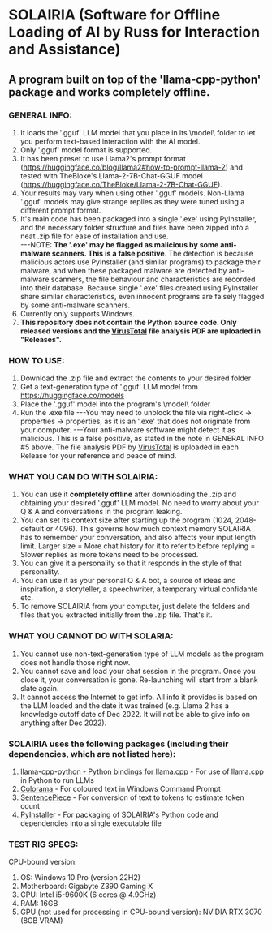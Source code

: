 # SOLAIRIA (Software for Offline Loading of AI by Russ for Interaction and Assistance)
## A program built on top of the 'llama-cpp-python' package and works completely offline.

### GENERAL INFO:
1) It loads the '.gguf' LLM model that you place in its \model\ folder to let you perform text-based interaction with the AI model.
2) Only '.gguf' model format is supported.
3) It has been preset to use Llama2's prompt format (https://huggingface.co/blog/llama2#how-to-prompt-llama-2) and tested with TheBloke's Llama-2-7B-Chat-GGUF model (https://huggingface.co/TheBloke/Llama-2-7B-Chat-GGUF).
4) Your results may vary when using other '.gguf' models. Non-Llama '.gguf' models may give strange replies as they were tuned using a different prompt format.
5) It's main code has been packaged into a single '.exe' using PyInstaller, and the necessary folder structure and files have been zipped into a neat .zip file for ease of installation and use.<br>
---NOTE: **The '.exe' may be flagged as malicious by some anti-malware scanners. This is a false positive**. The detection is because malicious actors use PyInstaller (and similar programs) to package their malware, and when these packaged malware are detected by anti-malware scanners, the file behaviour and characteristics are recorded into their database. Because single '.exe' files created using PyInstaller share similar characteristics, even innocent programs are falsely flagged by some anti-malware scanners.
6) Currently only supports Windows.
7) **This repository does not contain the Python source code. Only released versions and the [VirusTotal](https://www.virustotal.com) file analysis PDF are uploaded in "Releases".**

### HOW TO USE:
1) Download the .zip file and extract the contents to your desired folder
2) Get a text-generation type of '.gguf' LLM model from https://huggingface.co/models
3) Place the '.gguf' model into the program's \model\ folder
4) Run the .exe file
---You may need to unblock the file via right-click -> properties -> properties, as it is an '.exe' that does not originate from your computer.
---Your anti-malware software might detect it as malicious. This is a false positive, as stated in the note in GENERAL INFO #5 above. The file analysis PDF by [VirusTotal](https://www.virustotal.com) is uploaded in each Release for your reference and peace of mind.

### WHAT YOU CAN DO WITH SOLAIRIA:
1) You can use it **completely offline** after downloading the .zip and obtaining your desired '.gguf' LLM model. No need to worry about your Q & A and conversations in the program leaking.
2) You can set its context size after starting up the program (1024, 2048-default or 4096). This governs how much context memory SOLAIRIA has to remember your conversation, and also affects your input length limit. Larger size = More chat history for it to refer to before replying = Slower replies as more tokens need to be processed.
3) You can give it a personality so that it responds in the style of that personality.
4) You can use it as your personal Q & A bot, a source of ideas and inspiration, a storyteller, a speechwriter, a temporary virtual confidante etc.
5) To remove SOLAIRIA from your computer, just delete the folders and files that you extracted initially from the .zip file. That's it.

### WHAT YOU CANNOT DO WITH SOLARIA:
1) You cannot use non-text-generation type of LLM models as the program does not handle those right now.
2) You cannot save and load your chat session in the program. Once you close it, your conversation is gone. Re-launching will start from a blank slate again.
3) It cannot access the Internet to get info. All info it provides is based on the LLM loaded and the date it was trained (e.g. Llama 2 has a knowledge cutoff date of Dec 2022. It will not be able to give info on anything after Dec 2022).

### SOLAIRIA uses the following packages (including their dependencies, which are not listed here):
1) [llama-cpp-python - Python bindings for llama.cpp](https://github.com/abetlen/llama-cpp-python) - For use of llama.cpp in Python to run LLMs
2) [Colorama](https://github.com/tartley/colorama) - For coloured text in Windows Command Prompt
3) [SentencePiece](https://github.com/google/sentencepiece) - For conversion of text to tokens to estimate token count
4) [PyInstaller](https://github.com/pyinstaller/pyinstaller) - For packaging of SOLAIRIA's Python code and dependencies into a single executable file

### TEST RIG SPECS:
CPU-bound version:
1) OS: Windows 10 Pro (version 22H2)
2) Motherboard: Gigabyte Z390 Gaming X
3) CPU: Intel i5-9600K (6 cores @ 4.9GHz)
4) RAM: 16GB
5) GPU (not used for processing in CPU-bound version): NVIDIA RTX 3070 (8GB VRAM)
